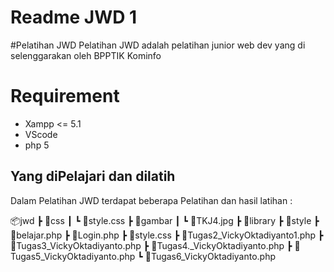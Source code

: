 # Readme JWD 1

#Pelatihan JWD
Pelatihan JWD adalah pelatihan junior web dev yang di selenggarakan oleh BPPTIK Kominfo

# Requirement

- Xampp <= 5.1
- VScode
- php 5

## Yang diPelajari dan dilatih

Dalam Pelatihan JWD terdapat beberapa Pelatihan dan hasil latihan :

 📦jwd
 ┣ 📂css
 ┃ ┗ 📜style.css
 ┣ 📂gambar
 ┃ ┗ 📜TKJ4.jpg
 ┣ 📂library
 ┣ 📂style
 ┣ 📜belajar.php
 ┣ 📜Login.php
 ┣ 📜style.css
 ┣ 📜Tugas2_VickyOktadiyanto1.php
 ┣ 📜Tugas3_VickyOktadiyanto.php
 ┣ 📜Tugas4._VickyOktadiyanto.php
 ┣ 📜Tugas5_VickyOktadiyanto.php
 ┗ 📜Tugas6_VickyOktadiyanto.php
